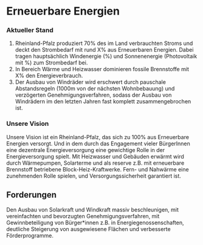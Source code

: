 # Erneuerbare Energien

### Aktueller Stand

1. Rheinland-Pfalz produziert 70% des im Land verbrauchten Stroms und deckt den Strombedarf mit rund X% aus Erneuerbaren Energien. Dabei tragen hauptsächlich Windenergie (%) und Sonnenenergie (Photovoltaik mit %) zum Strombedarf bei.
2. In Bereich Wärme und Heizwasser dominieren fossile Brennstoffe mit X% den Energieverbrauch.
3. Der Ausbau von Windräder wird erschwert durch pauschale Abstandsregeln (1000m von der nächsten Wohnbebauung) und verzögerten Genehmigungsverfahren, sodass der Ausbau von Windrädern im den letzten Jahren fast komplett zusammengebrochen ist.

### Unsere Vision

Unsere Vision ist ein Rheinland-Pfalz, das sich zu 100% aus Erneuerbare Energien versorgt. Und in dem durch das Engagement vieler BürgerInnen eine dezentrale Energieversorgung eine gewichtige Rolle in der Energieversorgung spielt. Mit Heizwasser und Gebäuden erwärmt wird durch Wärmepumpen, Solarterme und als reserve z.B. mit erneuerbare Brennstoff betriebene Block-Heiz-Kraftwerke. Fern- und Nahwärme eine zunehmenden Rolle spielen, und Versorgungssicherheit garantiert ist.

## Forderungen

Den Ausbau von Solarkraft und Windkraft massiv beschleunigen, mit vereinfachten und bevorzugten Genehmigungsverfahren, mit Gewinnbeteiligung von Bürger*innen z.B. in Energiegenossenschaften, deutliche Steigerung von ausgewiesene Flächen und verbesserte Förderprogramme.
